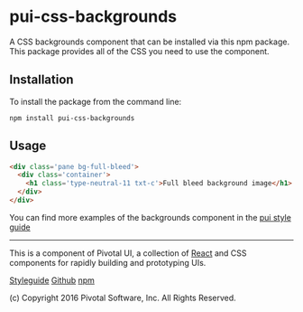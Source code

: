 # pui-css-backgrounds

A CSS backgrounds component that can be installed via this npm package.
This package provides all of the CSS you need to use the component.



## Installation

To install the package from the command line:

```
npm install pui-css-backgrounds
```

## Usage

```html
<div class='pane bg-full-bleed'>
  <div class='container'>
    <h1 class='type-neutral-11 txt-c'>Full bleed background image</h1>
  </div>
</div>
  ```


You can find more examples of the backgrounds component in the [pui style guide](http://styleguide.pivotal.io/)


*****************************************

This is a component of Pivotal UI, a collection of [React](https://facebook.github.io/react/) and CSS components for rapidly building and prototyping UIs.

[Styleguide](http://styleguide.pivotal.io)
[Github](https://github.com/pivotal-cf/pivotal-ui)
[npm](https://www.npmjs.com/browse/keyword/pivotal%20ui%20modularized)

(c) Copyright 2016 Pivotal Software, Inc. All Rights Reserved.
